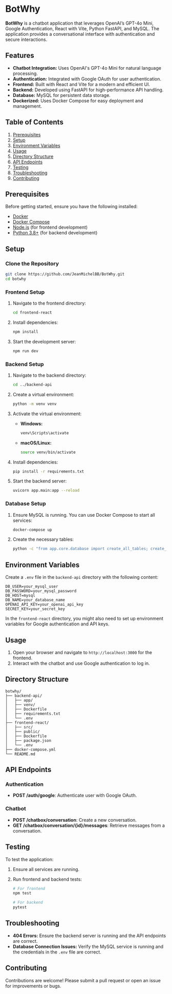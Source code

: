 
# BotWhy

**BotWhy** is a chatbot application that leverages OpenAI’s GPT-4o Mini, Google Authentication, React with Vite, Python FastAPI, and MySQL. The application provides a conversational interface with authentication and secure interactions.

## Features

- **Chatbot Integration:** Uses OpenAI's GPT-4o Mini for natural language processing.
- **Authentication:** Integrated with Google OAuth for user authentication.
- **Frontend:** Built with React and Vite for a modern and efficient UI.
- **Backend:** Developed using FastAPI for high-performance API handling.
- **Database:** MySQL for persistent data storage.
- **Dockerized:** Uses Docker Compose for easy deployment and management.

## Table of Contents

1. [Prerequisites](#prerequisites)
2. [Setup](#setup)
3. [Environment Variables](#environment-variables)
4. [Usage](#usage)
5. [Directory Structure](#directory-structure)
6. [API Endpoints](#api-endpoints)
7. [Testing](#testing)
8. [Troubleshooting](#troubleshooting)
9. [Contributing](#contributing)

## Prerequisites

Before getting started, ensure you have the following installed:

- [Docker](https://www.docker.com/get-started)
- [Docker Compose](https://docs.docker.com/compose/install/)
- [Node.js](https://nodejs.org/) (for frontend development)
- [Python 3.8+](https://www.python.org/downloads/) (for backend development)

## Setup

### Clone the Repository

```bash
git clone https://github.com/JeanMichelBB/BotWhy.git
cd botwhy
```

### Frontend Setup

1. Navigate to the frontend directory:

   ```bash
   cd frontend-react
   ```

2. Install dependencies:

   ```bash
   npm install
   ```

3. Start the development server:

   ```bash
   npm run dev
   ```

### Backend Setup

1. Navigate to the backend directory:

   ```bash
   cd ../backend-api
   ```

2. Create a virtual environment:

   ```bash
   python -m venv venv
   ```

3. Activate the virtual environment:

   - **Windows:**

     ```bash
     venv\Scripts\activate
     ```

   - **macOS/Linux:**

     ```bash
     source venv/bin/activate
     ```

4. Install dependencies:

   ```bash
   pip install -r requirements.txt
   ```

5. Start the backend server:

   ```bash
   uvicorn app.main:app --reload
   ```

### Database Setup

1. Ensure MySQL is running. You can use Docker Compose to start all services:

   ```bash
   docker-compose up
   ```

2. Create the necessary tables:

   ```bash
   python -c "from app.core.database import create_all_tables; create_all_tables()"
   ```

## Environment Variables

Create a `.env` file in the `backend-api` directory with the following content:

```env
DB_USER=your_mysql_user
DB_PASSWORD=your_mysql_password
DB_HOST=mysql
DB_NAME=your_database_name
OPENAI_API_KEY=your_openai_api_key
SECRET_KEY=your_secret_key
```

In the `frontend-react` directory, you might also need to set up environment variables for Google authentication and API keys.

## Usage

1. Open your browser and navigate to `http://localhost:3000` for the frontend.
2. Interact with the chatbot and use Google authentication to log in.

## Directory Structure

```
botwhy/
├── backend-api/
│   ├── app/
│   ├── venv/
│   ├── Dockerfile
│   ├── requirements.txt
│   └── .env
├── frontend-react/
│   ├── src/
│   ├── public/
│   ├── Dockerfile
│   ├── package.json
│   └── .env
├── docker-compose.yml
└── README.md
```

## API Endpoints

### Authentication

- **POST /auth/google**: Authenticate user with Google OAuth.

### Chatbot

- **POST /chatbox/conversation**: Create a new conversation.
- **GET /chatbox/conversation/{id}/messages**: Retrieve messages from a conversation.

## Testing

To test the application:

1. Ensure all services are running.
2. Run frontend and backend tests:

   ```bash
   # For frontend
   npm test

   # For backend
   pytest
   ```

## Troubleshooting

- **404 Errors:** Ensure the backend server is running and the API endpoints are correct.
- **Database Connection Issues:** Verify the MySQL service is running and the credentials in the `.env` file are correct.

## Contributing

Contributions are welcome! Please submit a pull request or open an issue for improvements or bugs.


